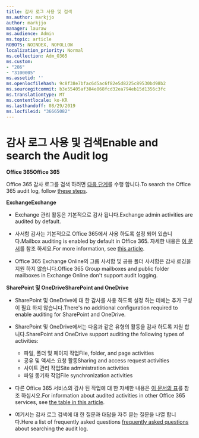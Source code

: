```yaml
---
title: 감사 로그 사용 및 검색
ms.author: markjjo
author: markjjo
manager: lauraw
ms.audience: Admin
ms.topic: article
ROBOTS: NOINDEX, NOFOLLOW
localization_priority: Normal
ms.collection: Adm_O365
ms.custom:
- "286"
- "3100005"
ms.assetid: ''
ms.openlocfilehash: 9c8f38e7bfac6d5ac6f82e5d8225c89530bd98b2
ms.sourcegitcommit: b3e55405af384e868fcd32ea794eb15d1356c3fc
ms.translationtype: MT
ms.contentlocale: ko-KR
ms.lasthandoff: 08/29/2019
ms.locfileid: "36665082"
---
```

# <a name="enable-and-search-the-audit-log"></a><span data-ttu-id="30882-102">감사 로그 사용 및 검색</span><span class="sxs-lookup"><span data-stu-id="30882-102">Enable and search the Audit log</span></span>

<span data-ttu-id="30882-103">**Office 365**</span><span class="sxs-lookup"><span data-stu-id="30882-103">**Office 365**</span></span>

<span data-ttu-id="30882-104">Office 365 감사 로그를 검색 하려면 [다음 단계](https://docs.microsoft.com/office365/securitycompliance/search-the-audit-log-in-security-and-compliance#search-the-audit-log)를 수행 합니다.</span><span class="sxs-lookup"><span data-stu-id="30882-104">To search the Office 365 audit log, follow [these steps](https://docs.microsoft.com/office365/securitycompliance/search-the-audit-log-in-security-and-compliance#search-the-audit-log).</span></span>

<span data-ttu-id="30882-105">**Exchange**</span><span class="sxs-lookup"><span data-stu-id="30882-105">**Exchange**</span></span>

- <span data-ttu-id="30882-106">Exchange 관리 활동은 기본적으로 감사 됩니다.</span><span class="sxs-lookup"><span data-stu-id="30882-106">Exchange admin activities are audited by default.</span></span>

- <span data-ttu-id="30882-107">사서함 감사는 기본적으로 Office 365에서 사용 하도록 설정 되어 있습니다.</span><span class="sxs-lookup"><span data-stu-id="30882-107">Mailbox auditing is enabled by default in Office 365.</span></span> <span data-ttu-id="30882-108">자세한 내용은 [이 문서](https://docs.microsoft.com/office365/securitycompliance/enable-mailbox-auditing)를 참조 하세요.</span><span class="sxs-lookup"><span data-stu-id="30882-108">For more information, see  [this article](https://docs.microsoft.com/office365/securitycompliance/enable-mailbox-auditing).</span></span>

- <span data-ttu-id="30882-109">Office 365 Exchange Online의 그룹 사서함 및 공용 폴더 사서함은 감사 로깅을 지원 하지 않습니다.</span><span class="sxs-lookup"><span data-stu-id="30882-109">Office 365 Group mailboxes and public folder mailboxes in Exchange Online don't support audit logging.</span></span>

<span data-ttu-id="30882-110">**SharePoint 및 OneDrive**</span><span class="sxs-lookup"><span data-stu-id="30882-110">**SharePoint and OneDrive**</span></span>

- <span data-ttu-id="30882-111">SharePoint 및 OneDrive에 대 한 감사를 사용 하도록 설정 하는 데에는 추가 구성이 필요 하지 않습니다.</span><span class="sxs-lookup"><span data-stu-id="30882-111">There's no additional configuration required to enable auditing for SharePoint and OneDrive.</span></span>

- <span data-ttu-id="30882-112">SharePoint 및 OneDrive에서는 다음과 같은 유형의 활동을 감사 하도록 지원 합니다.</span><span class="sxs-lookup"><span data-stu-id="30882-112">SharePoint and OneDrive support auditing the following types of activities:</span></span>

    - <span data-ttu-id="30882-113">파일, 폴더 및 페이지 작업</span><span class="sxs-lookup"><span data-stu-id="30882-113">File, folder, and page activities</span></span>
    - <span data-ttu-id="30882-114">공유 및 액세스 요청 활동</span><span class="sxs-lookup"><span data-stu-id="30882-114">Sharing and access request activities</span></span>
    - <span data-ttu-id="30882-115">사이트 관리 작업</span><span class="sxs-lookup"><span data-stu-id="30882-115">Site administration activities</span></span>
    - <span data-ttu-id="30882-116">파일 동기화 작업</span><span class="sxs-lookup"><span data-stu-id="30882-116">File synchronization activities</span></span>

- <span data-ttu-id="30882-117">다른 Office 365 서비스의 감사 된 작업에 대 한 자세한 내용은 [이 문서의 표](https://docs.microsoft.com/office365/securitycompliance/search-the-audit-log-in-security-and-compliance#audited-activities)를 참조 하십시오.</span><span class="sxs-lookup"><span data-stu-id="30882-117">For information about audited activities in other Office 365 services, see  [the table in this article](https://docs.microsoft.com/office365/securitycompliance/search-the-audit-log-in-security-and-compliance#audited-activities).</span></span>

- <span data-ttu-id="30882-118">여기서는 감사 로그 검색에 대 [](https://docs.microsoft.com/office365/securitycompliance/search-the-audit-log-in-security-and-compliance#frequently-asked-questions) 한 질문과 대답을 자주 묻는 질문을 나열 합니다.</span><span class="sxs-lookup"><span data-stu-id="30882-118">Here a list of frequently asked questions [frequently asked questions](https://docs.microsoft.com/office365/securitycompliance/search-the-audit-log-in-security-and-compliance#frequently-asked-questions) about searching the audit log.</span></span>